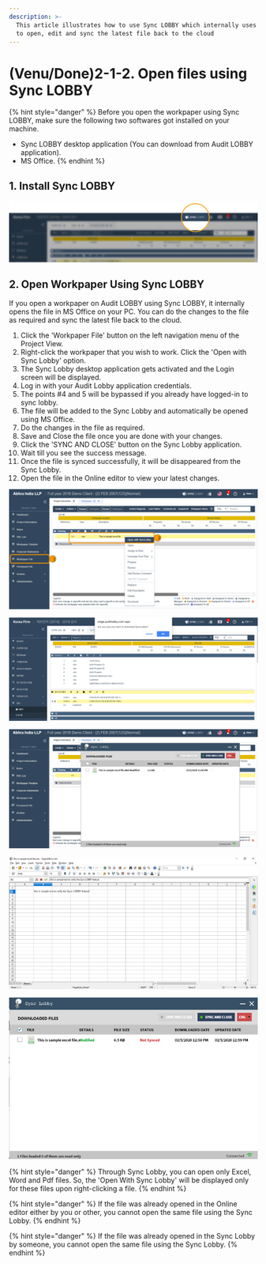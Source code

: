 ```yaml
---
description: >-
  This article illustrates how to use Sync LOBBY which internally uses MS Office
  to open, edit and sync the latest file back to the cloud
---
```


# \(Venu/Done\)2-1-2. Open files using Sync LOBBY

{% hint style="danger" %}
Before you open the workpaper using Sync LOBBY, make sure the following two softwares got installed on your machine.

* Sync LOBBY desktop application \(You can download from Audit LOBBY application\).
* MS Office.
{% endhint %}

## 1. Install Sync LOBBY

![Click the &apos;Sync LOBBY&apos; at the top of the screen to download and install.](../../../../.gitbook/assets/2-1-2-download_synclobby.jpg)

## 2. Open Workpaper Using Sync LOBBY

If you open a workpaper on Audit LOBBY using Sync LOBBY, it internally opens the file in MS Office on your PC. You can do the changes to the file as required and sync the latest file back to the cloud.

1. Click the 'Workpaper File' button on the left navigation menu of the Project View.
2. Right-click the workpaper that you wish to work. Click the 'Open with Sync Lobby' option.
3. The Sync Lobby desktop application gets activated and the Login screen will be displayed.
4. Log in with your Audit Lobby application credentials.
5. The points \#4 and 5 will be bypassed if you already have logged-in to sync lobby.
6. The file will be added to the Sync Lobby and automatically be opened using MS Office.
7. Do the changes in the file as required.
8. Save and Close the file once you are done with your changes.
9. Click the 'SYNC AND CLOSE' button on the Sync Lobby application.
10. Wait till you see the success message.
11. Once the file is synced successfully, it will be disappeared from the Sync Lobby.
12. Open the file in the Online editor to view your latest changes.

![Right-click the file &amp;gt; Click the &apos;Open with Sync Lobby&apos;](../../../../.gitbook/assets/open-with-sync-lobby.png)

![Confirmation alert for the sync lobby download will be displayed if the sync lobby is not installed in your machine](../../../../.gitbook/assets/2-1-2-wp_open_with_synclobby_msg.jpg)

![Sync Lobby is activated and displays the opened file in it](../../../../.gitbook/assets/open-with-sync-lobby-1.png)

![The respective file will be opened in MS Office, update the file as required, save &amp; close](../../../../.gitbook/assets/sync-lobby-file%20%281%29.png)

![Click the &apos;SYNC AND CLOSE&apos; button to push the file into the cloud](../../../../.gitbook/assets/sync-and-close.png)

{% hint style="danger" %}
Through Sync Lobby, you can open only Excel, Word and Pdf files. So, the 'Open With Sync Lobby' will be displayed only for these files upon right-clicking a file.
{% endhint %}

{% hint style="danger" %}
If the file was already opened in the Online editor either by you or other, you cannot open the same file using the Sync Lobby.
{% endhint %}

{% hint style="danger" %}
If the file was already opened in the Sync Lobby by someone, you cannot open the same file using the Sync Lobby.
{% endhint %}

